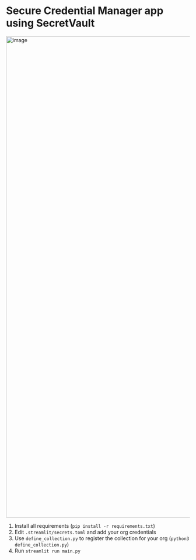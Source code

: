 # Secure Credential Manager app using SecretVault

<img width="1316" alt="image" src="https://github.com/user-attachments/assets/f7fc394e-a881-46c6-82df-4165d92e859d" />

1. Install all requirements (`pip install -r requirements.txt`)
2. Edit `.streamlit/secrets.toml` and add your org credentials
3. Use `define_collection.py` to register the collection for your org (`python3 define_collection.py`)
4. Run `streamlit run main.py`
